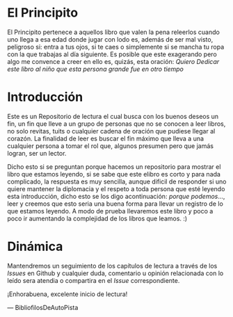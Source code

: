 # El Principito #
El Principito pertenece a aquellos libro que valen la pena releerlos
cuando uno llega a esa edad donde jugar con lodo es, además de ser mal
visto, peligroso si: entra a tus ojos, si te caes o simplemente si se
mancha tu ropa con la que trabajas al día siguiente. Es posible que
este exagerando pero algo me convence a creer en ello es, quizás, esta oración:
_Quiero Dedicar este libro al niño que esta persona grande fue en otro tiempo_

# Introducción
Este es un Repositorio de lectura el cual busca con los
buenos deseos un fin, un fin que lleve a un grupo de personas que no
se conocen a leer libros, no solo revitas, tuits o cualquier cadena de
oración que pudiese llegar al corazón. La finalidad de leer es
buscar el fin máximo que lleva a una cualquier persona a tomar el rol que,
algunos presumen pero que jamás logran, ser un lector.

Dicho esto si se preguntan porque hacemos un repositorio para mostrar
el libro que estamos leyendo, si se sabe que este elibro es corto y
para nada complicado, la respuesta es muy sencilla, aunque dificil de
responder si uno quiere mantener la diplomacia y el respeto a toda
persona que esté leyendo esta introducción, dicho esto se los digo
acontinuación: _porque podemos_..., leer y creemos que esto seria una
buena forma para llevar un registro de lo que estamos leyendo. A modo
de prueba llevaremos este libro y poco a poco ir aumentando la
complejidad de los libros que leamos. :)

# Dinámica
Mantendremos un seguimiento de los capítulos de lectura a través de
los *Issues* en Github y cualquier duda, comentario u opinión
relacionada con lo leído sera atendia o compartira en el *Issue*
correspondiente.

¡Enhorabuena, excelente inicio de lectura!

— BibliofilosDeAutoPista
